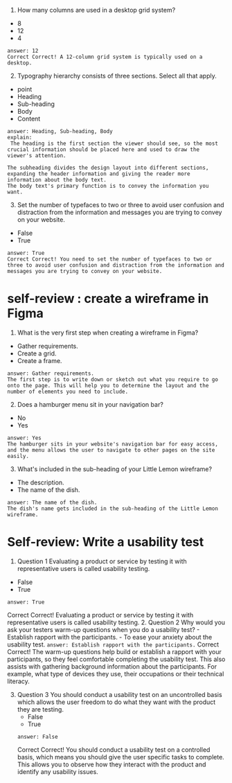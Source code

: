 1. How many columns are used in a desktop grid system? 
 - 8   
 - 12   
 - 4  
 ```
 answer: 12
 Correct Correct! A 12-column grid system is typically used on a desktop.
 ```
   

2. Typography hierarchy consists of three sections. Select all that apply.  
 - point  
 - Heading  
 - Sub-heading
 - Body
 - Content
 ```
 answer: Heading, Sub-heading, Body
 explain: 
  The heading is the first section the viewer should see, so the most crucial information should be placed here and used to draw the viewer's attention.   

 The subheading divides the design layout into different sections, expanding the header information and giving the reader more information about the body text.   
 The body text's primary function is to convey the information you want.  
 ```
 


3. Set the number of typefaces to two or three to avoid user confusion and distraction from the information and messages you are trying to convey on your website.   

 - False   
 - True  
 ```
 answer: True
 Correct Correct! You need to set the number of typefaces to two or three to avoid user confusion and distraction from the information and messages you are trying to convey on your website.
 ```

# self-review : create a wireframe in Figma
1. What is the very first step when creating a wireframe in Figma? 
 - Gather requirements.
 - Create a grid. 
 - Create a frame. 
 ```
 answer: Gather requirements.
 The first step is to write down or sketch out what you require to go onto the page. This will help you to determine the layout and the number of elements you need to include.
 ```  
2. Does a hamburger menu sit in your navigation bar? 
 -  No 
 - Yes 
 ```
 answer: Yes
 The hamburger sits in your website's navigation bar for easy access, and the menu allows the user to navigate to other pages on the site easily. 
 ```
3. What's included in the sub-heading of your Little Lemon wireframe? 
 - The description. 
 - The name of the dish. 
 ```
 answer: The name of the dish.
 The dish's name gets included in the sub-heading of the Little Lemon wireframe.
 ```
# Self-review: Write a usability test
1. Question 1 Evaluating a product or service by testing it with representative users is called usability testing.
 - False 
 - True 
 ```
 answer: True
 ```
 Correct Correct! Evaluating a product or service by testing it with representative users is called usability testing. 
2. Question 2 Why would you ask your testers warm-up questions when you do a usability test? 
    - Establish rapport with the participants. 
    - To ease your anxiety about the usability test. 
    ```
    answer: Establish rapport with the participants.
    ```
    Correct Correct! The warm-up questions help build or establish a rapport with your participants, so they feel comfortable completing the usability test. This also assists with gathering background information about the participants. For example, what type of devices they use, their occupations or their technical literacy. 

3. Question 3 You should conduct a usability test on an uncontrolled basis which allows the user freedom to do what they want with the product they are testing. 
    - False 
    - True 
    ```
    answer: False
    ```
    Correct Correct! You should conduct a usability test on a controlled basis, which means you should give the user specific tasks to complete. This allows you to observe how they interact with the product and identify any usability issues.
